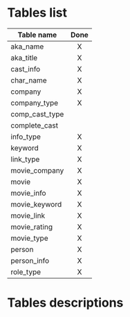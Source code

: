 # Tables list

| Table name     | Done |
| -------------- |:----:|
| aka_name       | X    |
| aka_title      | X    |
| cast_info      | X    |
| char_name      | X    |
| company        | X    |
| company_type   | X    |
| comp_cast_type |      |
| complete_cast  |      |
| info_type      | X    |
| keyword        | X    |
| link_type      | X    |
| movie_company  | X    |
| movie          | X    |
| movie_info     | X    |
| movie_keyword  | X    |
| movie_link     | X    |
| movie_rating   | X    |
| movie_type     | X    |
| person         | X    |
| person_info    | X    |
| role_type      | X    |

# Tables descriptions
